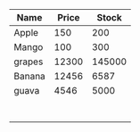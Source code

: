 | Name  | Price  |  Stock |
|---|---|---|
|Apple  | 150  | 200  | 
|Mango   | 100  |  300 | 
|grapes|   12300|   145000| 
|Banana   | 12456  |6587   |
|  guava |  4546 |  5000
 |   |   |
|   |   |   |   |   |
|   |   |   |   |   |
|   |   |   |   |   |
|   |   |   |   |   |
|   |   |   |   |   |
|   |   |   |   |   |
